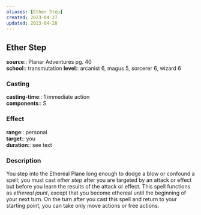 ```yaml
---
aliases: [Ether Step]
created: 2023-04-27
updated: 2023-04-28
---
```


## Ether Step

**source**:: Planar Adventures pg. 40  
**school**:: transmutation
**level**:: arcanist 6, magus 5, sorcerer 6, wizard 6

### Casting

**casting-time**:: 1 immediate action  
**components**:: S

### Effect

**range**:: personal  
**target**:: you  
**duration**:: see text

### Description

You step into the Ethereal Plane long enough to dodge a blow or confound a spell; you must cast *ether step* after you are targeted by an attack or effect but before you learn the results of the attack or effect. This spell functions as *ethereal jaunt*, except that you become ethereal until the beginning of your next turn. On the turn after you cast this spell and return to your starting point, you can take only move actions or free actions.
